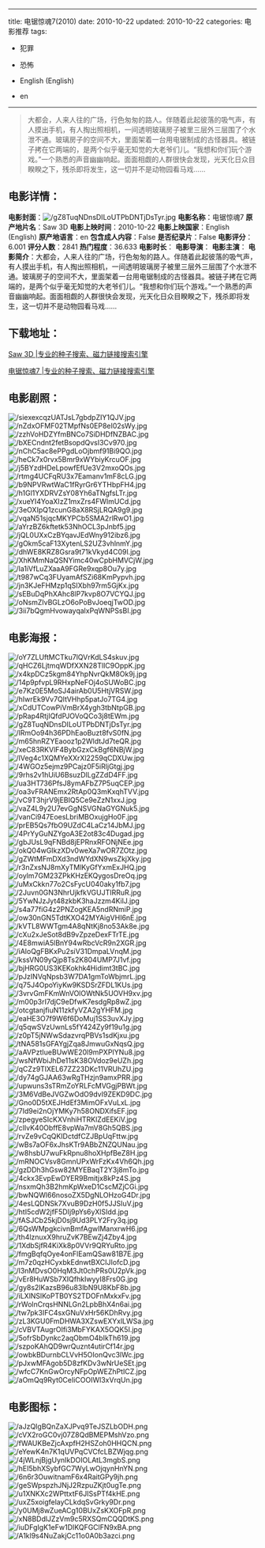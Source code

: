 
---
title: 电锯惊魂7(2010)
date: 2010-10-22
updated: 2010-10-22
categories: 电影推荐
tags:
- 犯罪
- 恐怖

- English (English)
- en
---


> 大都会，人来人往的广场，行色匆匆的路人。伴随着此起彼落的吸气声，有人摸出手机，有人掏出照相机，一间透明玻璃房子被里三层外三层围了个水泄不通。玻璃房子的空间不大，里面架着一台用电锯制成的古怪器具。被链子拷在它两端的，是两个似乎毫无知觉的大老爷们儿。“我想和你们玩个游戏。”一个熟悉的声音幽幽响起。面面相觑的人群很快会发现，光天化日众目睽睽之下，残杀即将发生，这一切并不是动物园看马戏……

## **电影详情**：

**电影封面**：<img src="https://image.tmdb.org/t/p/w200/gZ8TuqNDnsDILoUTPbDNTjDsTyr.jpg" alt="/gZ8TuqNDnsDILoUTPbDNTjDsTyr.jpg" title="/gZ8TuqNDnsDILoUTPbDNTjDsTyr.jpg">
**电影名称**：电锯惊魂7
**原产地片名**：Saw 3D
**电影上映时间**：2010-10-22
**电影上映国家**：English (English)
**原产地语言**：en
**包含成人内容**：False
**是否纪录片**：False
**电影评分**：6.001
**评分人数**：2841
**热门程度**：36.633
**电影时长**：
**电影导演**：
**电影主演**：
**电影简介**：大都会，人来人往的广场，行色匆匆的路人。伴随着此起彼落的吸气声，有人摸出手机，有人掏出照相机，一间透明玻璃房子被里三层外三层围了个水泄不通。玻璃房子的空间不大，里面架着一台用电锯制成的古怪器具。被链子拷在它两端的，是两个似乎毫无知觉的大老爷们儿。“我想和你们玩个游戏。”一个熟悉的声音幽幽响起。面面相觑的人群很快会发现，光天化日众目睽睽之下，残杀即将发生，这一切并不是动物园看马戏……

## **下载地址**：
[Saw 3D |专业的种子搜索、磁力链接搜索引擎](https://movie.amd794.com:2083/?search=Saw%203D&ordering=&mode=match_phrase&page_size=10&page=1)

[电锯惊魂7 |专业的种子搜索、磁力链接搜索引擎](https://movie.amd794.com:2083/?search=%E7%94%B5%E9%94%AF%E6%83%8A%E9%AD%827&ordering=&mode=match_phrase&page_size=10&page=1)
 

## **电影剧照**：
<img src="https://image.tmdb.org/t/p/original/siexexcqzUATJsL7gbdpZIY1QJV.jpg" alt="/siexexcqzUATJsL7gbdpZIY1QJV.jpg" title="/siexexcqzUATJsL7gbdpZIY1QJV.jpg"><img src="https://image.tmdb.org/t/p/original/nZdxOFMF02TMpfNs0EP8eI02sWy.jpg" alt="/nZdxOFMF02TMpfNs0EP8eI02sWy.jpg" title="/nZdxOFMF02TMpfNs0EP8eI02sWy.jpg"><img src="https://image.tmdb.org/t/p/original/zzhVoHDZYfmBNCo7SiDHDfNZBAC.jpg" alt="/zzhVoHDZYfmBNCo7SiDHDfNZBAC.jpg" title="/zzhVoHDZYfmBNCo7SiDHDfNZBAC.jpg"><img src="https://image.tmdb.org/t/p/original/bXECndnt2fetBsopdQvsI3Cv970.jpg" alt="/bXECndnt2fetBsopdQvsI3Cv970.jpg" title="/bXECndnt2fetBsopdQvsI3Cv970.jpg"><img src="https://image.tmdb.org/t/p/original/nChC5ac8ePPgdLoOjbmf91Bi9QO.jpg" alt="/nChC5ac8ePPgdLoOjbmf91Bi9QO.jpg" title="/nChC5ac8ePPgdLoOjbmf91Bi9QO.jpg"><img src="https://image.tmdb.org/t/p/original/heCk7x0rvx5Bmr9xWYbiyKrcuOF.jpg" alt="/heCk7x0rvx5Bmr9xWYbiyKrcuOF.jpg" title="/heCk7x0rvx5Bmr9xWYbiyKrcuOF.jpg"><img src="https://image.tmdb.org/t/p/original/j5BYzdHDeLpowfEfUe3V2mxoQOs.jpg" alt="/j5BYzdHDeLpowfEfUe3V2mxoQOs.jpg" title="/j5BYzdHDeLpowfEfUe3V2mxoQOs.jpg"><img src="https://image.tmdb.org/t/p/original/rtmg4UCFqRU3x7Eamanv1mF8cLG.jpg" alt="/rtmg4UCFqRU3x7Eamanv1mF8cLG.jpg" title="/rtmg4UCFqRU3x7Eamanv1mF8cLG.jpg"><img src="https://image.tmdb.org/t/p/original/b9NPVRwtWaC1fRyrGr6YTHbpFH4.jpg" alt="/b9NPVRwtWaC1fRyrGr6YTHbpFH4.jpg" title="/b9NPVRwtWaC1fRyrGr6YTHbpFH4.jpg"><img src="https://image.tmdb.org/t/p/original/h1Gl1YXDRVZsY08Yh6aTNgfsLTr.jpg" alt="/h1Gl1YXDRVZsY08Yh6aTNgfsLTr.jpg" title="/h1Gl1YXDRVZsY08Yh6aTNgfsLTr.jpg"><img src="https://image.tmdb.org/t/p/original/xueYI4YoaXIzZ1mxZrs4FWImUCd.jpg" alt="/xueYI4YoaXIzZ1mxZrs4FWImUCd.jpg" title="/xueYI4YoaXIzZ1mxZrs4FWImUCd.jpg"><img src="https://image.tmdb.org/t/p/original/3eOXIpQ1zcunG8aX8RSjLRQA9g9.jpg" alt="/3eOXIpQ1zcunG8aX8RSjLRQA9g9.jpg" title="/3eOXIpQ1zcunG8aX8RSjLRQA9g9.jpg"><img src="https://image.tmdb.org/t/p/original/vqaN51sjqcMKYPCb5SMA2rlRwO1.jpg" alt="/vqaN51sjqcMKYPCb5SMA2rlRwO1.jpg" title="/vqaN51sjqcMKYPCb5SMA2rlRwO1.jpg"><img src="https://image.tmdb.org/t/p/original/aYrzBZ6kftetk53NhOCL3pJnbf5.jpg" alt="/aYrzBZ6kftetk53NhOCL3pJnbf5.jpg" title="/aYrzBZ6kftetk53NhOCL3pJnbf5.jpg"><img src="https://image.tmdb.org/t/p/original/jQL0UXxCzBYqavJEdWny912ibz6.jpg" alt="/jQL0UXxCzBYqavJEdWny912ibz6.jpg" title="/jQL0UXxCzBYqavJEdWny912ibz6.jpg"><img src="https://image.tmdb.org/t/p/original/gOkm5caF13XytenLS2UZ3vhlnmY.jpg" alt="/gOkm5caF13XytenLS2UZ3vhlnmY.jpg" title="/gOkm5caF13XytenLS2UZ3vhlnmY.jpg"><img src="https://image.tmdb.org/t/p/original/dhWE8KRZ8Gsra9t71kVkyd4C09l.jpg" alt="/dhWE8KRZ8Gsra9t71kVkyd4C09l.jpg" title="/dhWE8KRZ8Gsra9t71kVkyd4C09l.jpg"><img src="https://image.tmdb.org/t/p/original/XhKMmNaQSNYimc40wCpbHMVCjW.jpg" alt="/XhKMmNaQSNYimc40wCpbHMVCjW.jpg" title="/XhKMmNaQSNYimc40wCpbHMVCjW.jpg"><img src="https://image.tmdb.org/t/p/original/la1iVfLuZXaaA9FGRe9xqp8Ou7y.jpg" alt="/la1iVfLuZXaaA9FGRe9xqp8Ou7y.jpg" title="/la1iVfLuZXaaA9FGRe9xqp8Ou7y.jpg"><img src="https://image.tmdb.org/t/p/original/t987wCq3FUyamAfSZi68KmPypvh.jpg" alt="/t987wCq3FUyamAfSZi68KmPypvh.jpg" title="/t987wCq3FUyamAfSZi68KmPypvh.jpg"><img src="https://image.tmdb.org/t/p/original/jn3KJeFHMzp1qSIXbh97rm5GjKx.jpg" alt="/jn3KJeFHMzp1qSIXbh97rm5GjKx.jpg" title="/jn3KJeFHMzp1qSIXbh97rm5GjKx.jpg"><img src="https://image.tmdb.org/t/p/original/sEBuDqPhXAhc8lP7kvp8O7VCYQJ.jpg" alt="/sEBuDqPhXAhc8lP7kvp8O7VCYQJ.jpg" title="/sEBuDqPhXAhc8lP7kvp8O7VCYQJ.jpg"><img src="https://image.tmdb.org/t/p/original/oNsmZIvBGLzO6oPoBvJoeqjTwOD.jpg" alt="/oNsmZIvBGLzO6oPoBvJoeqjTwOD.jpg" title="/oNsmZIvBGLzO6oPoBvJoeqjTwOD.jpg"><img src="https://image.tmdb.org/t/p/original/3ii7bQgmHvowayqalxPqWNPSsBI.jpg" alt="/3ii7bQgmHvowayqalxPqWNPSsBI.jpg" title="/3ii7bQgmHvowayqalxPqWNPSsBI.jpg">

## **电影海报**：
<img src="https://image.tmdb.org/t/p/original/oY7ZLUftMCTku7lQVrKdLS4skuv.jpg" alt="/oY7ZLUftMCTku7lQVrKdLS4skuv.jpg" title="/oY7ZLUftMCTku7lQVrKdLS4skuv.jpg"><img src="https://image.tmdb.org/t/p/original/qHCZ6LjtmqWDfXXN28TlIC9OppK.jpg" alt="/qHCZ6LjtmqWDfXXN28TlIC9OppK.jpg" title="/qHCZ6LjtmqWDfXXN28TlIC9OppK.jpg"><img src="https://image.tmdb.org/t/p/original/x4kpDCz5kgm84YhpNvrQkM8Ok9j.jpg" alt="/x4kpDCz5kgm84YhpNvrQkM8Ok9j.jpg" title="/x4kpDCz5kgm84YhpNvrQkM8Ok9j.jpg"><img src="https://image.tmdb.org/t/p/original/14p9pfvpL9RHxpNeFOj4oSUWoBC.jpg" alt="/14p9pfvpL9RHxpNeFOj4oSUWoBC.jpg" title="/14p9pfvpL9RHxpNeFOj4oSUWoBC.jpg"><img src="https://image.tmdb.org/t/p/original/e7Kz0E5MoSJ4airAb0U5HtjVRSW.jpg" alt="/e7Kz0E5MoSJ4airAb0U5HtjVRSW.jpg" title="/e7Kz0E5MoSJ4airAb0U5HtjVRSW.jpg"><img src="https://image.tmdb.org/t/p/original/hIwrEk9Vv7QltVHhp5patJo7TG4.jpg" alt="/hIwrEk9Vv7QltVHhp5patJo7TG4.jpg" title="/hIwrEk9Vv7QltVHhp5patJo7TG4.jpg"><img src="https://image.tmdb.org/t/p/original/xCdUTCowPiVmBrX4ygh3tbNtpGB.jpg" alt="/xCdUTCowPiVmBrX4ygh3tbNtpGB.jpg" title="/xCdUTCowPiVmBrX4ygh3tbNtpGB.jpg"><img src="https://image.tmdb.org/t/p/original/pRap4RtjIQfdPJOVoQCo3j8tEWm.jpg" alt="/pRap4RtjIQfdPJOVoQCo3j8tEWm.jpg" title="/pRap4RtjIQfdPJOVoQCo3j8tEWm.jpg"><img src="https://image.tmdb.org/t/p/original/gZ8TuqNDnsDILoUTPbDNTjDsTyr.jpg" alt="/gZ8TuqNDnsDILoUTPbDNTjDsTyr.jpg" title="/gZ8TuqNDnsDILoUTPbDNTjDsTyr.jpg"><img src="https://image.tmdb.org/t/p/original/lRmOo94h36PDhEaoBuzt8fvS0fN.jpg" alt="/lRmOo94h36PDhEaoBuzt8fvS0fN.jpg" title="/lRmOo94h36PDhEaoBuzt8fvS0fN.jpg"><img src="https://image.tmdb.org/t/p/original/m65hnRZYEaooz1p2WldtJd7teQR.jpg" alt="/m65hnRZYEaooz1p2WldtJd7teQR.jpg" title="/m65hnRZYEaooz1p2WldtJd7teQR.jpg"><img src="https://image.tmdb.org/t/p/original/xeC83RKVlF4BybGzxCkBgf6NBjW.jpg" alt="/xeC83RKVlF4BybGzxCkBgf6NBjW.jpg" title="/xeC83RKVlF4BybGzxCkBgf6NBjW.jpg"><img src="https://image.tmdb.org/t/p/original/lVeg4c1XQMYeXXrXl2259qCDXUw.jpg" alt="/lVeg4c1XQMYeXXrXl2259qCDXUw.jpg" title="/lVeg4c1XQMYeXXrXl2259qCDXUw.jpg"><img src="https://image.tmdb.org/t/p/original/4WGOz5ejmz9PCajz0F5iRljGtgj.jpg" alt="/4WGOz5ejmz9PCajz0F5iRljGtgj.jpg" title="/4WGOz5ejmz9PCajz0F5iRljGtgj.jpg"><img src="https://image.tmdb.org/t/p/original/9rhs2v1hUiU6BsuzDlLgZZdD4FF.jpg" alt="/9rhs2v1hUiU6BsuzDlLgZZdD4FF.jpg" title="/9rhs2v1hUiU6BsuzDlLgZZdD4FF.jpg"><img src="https://image.tmdb.org/t/p/original/ua3HT736PfsJ8ymAFbZ7P5uqCEP.jpg" alt="/ua3HT736PfsJ8ymAFbZ7P5uqCEP.jpg" title="/ua3HT736PfsJ8ymAFbZ7P5uqCEP.jpg"><img src="https://image.tmdb.org/t/p/original/oa3vFRANEmx2RtAp0Q3mKxqhTVV.jpg" alt="/oa3vFRANEmx2RtAp0Q3mKxqhTVV.jpg" title="/oa3vFRANEmx2RtAp0Q3mKxqhTVV.jpg"><img src="https://image.tmdb.org/t/p/original/vC9T3hjrV9jEBIQ5Ce9eZzN1xxJ.jpg" alt="/vC9T3hjrV9jEBIQ5Ce9eZzN1xxJ.jpg" title="/vC9T3hjrV9jEBIQ5Ce9eZzN1xxJ.jpg"><img src="https://image.tmdb.org/t/p/original/vaZ4L9y2U7evGgNSVGNaGYGNuk5.jpg" alt="/vaZ4L9y2U7evGgNSVGNaGYGNuk5.jpg" title="/vaZ4L9y2U7evGgNSVGNaGYGNuk5.jpg"><img src="https://image.tmdb.org/t/p/original/vanCi947EoesLbriMBOxujgHo0F.jpg" alt="/vanCi947EoesLbriMBOxujgHo0F.jpg" title="/vanCi947EoesLbriMBOxujgHo0F.jpg"><img src="https://image.tmdb.org/t/p/original/prEB5Qs7fbO9UZdC4LaCz14JbMJ.jpg" alt="/prEB5Qs7fbO9UZdC4LaCz14JbMJ.jpg" title="/prEB5Qs7fbO9UZdC4LaCz14JbMJ.jpg"><img src="https://image.tmdb.org/t/p/original/4PrYyGuNZYgoA3E2ot83c4Dugad.jpg" alt="/4PrYyGuNZYgoA3E2ot83c4Dugad.jpg" title="/4PrYyGuNZYgoA3E2ot83c4Dugad.jpg"><img src="https://image.tmdb.org/t/p/original/gbJUsL9qFNBd8jEPRnxRFONjNEe.jpg" alt="/gbJUsL9qFNBd8jEPRnxRFONjNEe.jpg" title="/gbJUsL9qFNBd8jEPRnxRFONjNEe.jpg"><img src="https://image.tmdb.org/t/p/original/okQ04wGIkzXDv0weXa7wOR7ZOtz.jpg" alt="/okQ04wGIkzXDv0weXa7wOR7ZOtz.jpg" title="/okQ04wGIkzXDv0weXa7wOR7ZOtz.jpg"><img src="https://image.tmdb.org/t/p/original/gZWtMFmDXd3ndWYdXN9wsZkjXky.jpg" alt="/gZWtMFmDXd3ndWYdXN9wsZkjXky.jpg" title="/gZWtMFmDXd3ndWYdXN9wsZkjXky.jpg"><img src="https://image.tmdb.org/t/p/original/r3nZxsNJ8mXyTMlKyGfYxmExJHQ.jpg" alt="/r3nZxsNJ8mXyTMlKyGfYxmExJHQ.jpg" title="/r3nZxsNJ8mXyTMlKyGfYxmExJHQ.jpg"><img src="https://image.tmdb.org/t/p/original/oylm7GM23ZPkKHzEKQygosDreOq.jpg" alt="/oylm7GM23ZPkKHzEKQygosDreOq.jpg" title="/oylm7GM23ZPkKHzEKQygosDreOq.jpg"><img src="https://image.tmdb.org/t/p/original/uMxCkkn77o2CsFycU040aky1fb7.jpg" alt="/uMxCkkn77o2CsFycU040aky1fb7.jpg" title="/uMxCkkn77o2CsFycU040aky1fb7.jpg"><img src="https://image.tmdb.org/t/p/original/2Juvn0GN3NhrUjkfkVGUJTIRRuR.jpg" alt="/2Juvn0GN3NhrUjkfkVGUJTIRRuR.jpg" title="/2Juvn0GN3NhrUjkfkVGUJTIRRuR.jpg"><img src="https://image.tmdb.org/t/p/original/5YwNJzJyt48zkbK3haJzzm4KilJ.jpg" alt="/5YwNJzJyt48zkbK3haJzzm4KilJ.jpg" title="/5YwNJzJyt48zkbK3haJzzm4KilJ.jpg"><img src="https://image.tmdb.org/t/p/original/s4a77fiG4z2PNZogKEA5ndRNmiP.jpg" alt="/s4a77fiG4z2PNZogKEA5ndRNmiP.jpg" title="/s4a77fiG4z2PNZogKEA5ndRNmiP.jpg"><img src="https://image.tmdb.org/t/p/original/ow30nGN5TdtKXO42MYAigVHI6nE.jpg" alt="/ow30nGN5TdtKXO42MYAigVHI6nE.jpg" title="/ow30nGN5TdtKXO42MYAigVHI6nE.jpg"><img src="https://image.tmdb.org/t/p/original/kVTL8WWTgm4A8qNtKj8no53Ak8e.jpg" alt="/kVTL8WWTgm4A8qNtKj8no53Ak8e.jpg" title="/kVTL8WWTgm4A8qNtKj8no53Ak8e.jpg"><img src="https://image.tmdb.org/t/p/original/cXu2xJeSot8dB9vZpzeDexFTrTE.jpg" alt="/cXu2xJeSot8dB9vZpzeDexFTrTE.jpg" title="/cXu2xJeSot8dB9vZpzeDexFTrTE.jpg"><img src="https://image.tmdb.org/t/p/original/4E8mwiA5lBnY94wRbcVcR9n2XGR.jpg" alt="/4E8mwiA5lBnY94wRbcVcR9n2XGR.jpg" title="/4E8mwiA5lBnY94wRbcVcR9n2XGR.jpg"><img src="https://image.tmdb.org/t/p/original/iAloQgFBKxPu2siV31DmpaLVnqM.jpg" alt="/iAloQgFBKxPu2siV31DmpaLVnqM.jpg" title="/iAloQgFBKxPu2siV31DmpaLVnqM.jpg"><img src="https://image.tmdb.org/t/p/original/kssVN09yQjp8Ts2K804UMP7J1vf.jpg" alt="/kssVN09yQjp8Ts2K804UMP7J1vf.jpg" title="/kssVN09yQjp8Ts2K804UMP7J1vf.jpg"><img src="https://image.tmdb.org/t/p/original/bjHRG0US3KEKokhk4Hidimt3tBC.jpg" alt="/bjHRG0US3KEKokhk4Hidimt3tBC.jpg" title="/bjHRG0US3KEKokhk4Hidimt3tBC.jpg"><img src="https://image.tmdb.org/t/p/original/pJzINVqNpsb3W7DA1gmToWbjmrL.jpg" alt="/pJzINVqNpsb3W7DA1gmToWbjmrL.jpg" title="/pJzINVqNpsb3W7DA1gmToWbjmrL.jpg"><img src="https://image.tmdb.org/t/p/original/q75J4OpoYiyKw9KSDSrZFDL1KUs.jpg" alt="/q75J4OpoYiyKw9KSDSrZFDL1KUs.jpg" title="/q75J4OpoYiyKw9KSDSrZFDL1KUs.jpg"><img src="https://image.tmdb.org/t/p/original/3vrvGmFKmWnVOlOWtNk5UOVH9xv.jpg" alt="/3vrvGmFKmWnVOlOWtNk5UOVH9xv.jpg" title="/3vrvGmFKmWnVOlOWtNk5UOVH9xv.jpg"><img src="https://image.tmdb.org/t/p/original/m00p3rI7djC9eDfwK7esdgRp8wZ.jpg" alt="/m00p3rI7djC9eDfwK7esdgRp8wZ.jpg" title="/m00p3rI7djC9eDfwK7esdgRp8wZ.jpg"><img src="https://image.tmdb.org/t/p/original/otcgtanjfiuN11zkfyVZA2gYHFM.jpg" alt="/otcgtanjfiuN11zkfyVZA2gYHFM.jpg" title="/otcgtanjfiuN11zkfyVZA2gYHFM.jpg"><img src="https://image.tmdb.org/t/p/original/eaHE3O7f9W6f6DoMuj1SS3uvXJy.jpg" alt="/eaHE3O7f9W6f6DoMuj1SS3uvXJy.jpg" title="/eaHE3O7f9W6f6DoMuj1SS3uvXJy.jpg"><img src="https://image.tmdb.org/t/p/original/q5qwSVzUwnLs5fY424Zy9f19u1g.jpg" alt="/q5qwSVzUwnLs5fY424Zy9f19u1g.jpg" title="/q5qwSVzUwnLs5fY424Zy9f19u1g.jpg"><img src="https://image.tmdb.org/t/p/original/z0pT5jNWwSdazvrqPBVs1sdKjxu.jpg" alt="/z0pT5jNWwSdazvrqPBVs1sdKjxu.jpg" title="/z0pT5jNWwSdazvrqPBVs1sdKjxu.jpg"><img src="https://image.tmdb.org/t/p/original/tNA581sGFAYgjZqa8JmwuGxNqsQ.jpg" alt="/tNA581sGFAYgjZqa8JmwuGxNqsQ.jpg" title="/tNA581sGFAYgjZqa8JmwuGxNqsQ.jpg"><img src="https://image.tmdb.org/t/p/original/aAVPztIueBUwWE20l9mPXPIYNu8.jpg" alt="/aAVPztIueBUwWE20l9mPXPIYNu8.jpg" title="/aAVPztIueBUwWE20l9mPXPIYNu8.jpg"><img src="https://image.tmdb.org/t/p/original/wsNfWbiJhDe11sK38OVdoz9eUZh.jpg" alt="/wsNfWbiJhDe11sK38OVdoz9eUZh.jpg" title="/wsNfWbiJhDe11sK38OVdoz9eUZh.jpg"><img src="https://image.tmdb.org/t/p/original/qCZz9TlXEL67ZZ23DKc11VRUhZU.jpg" alt="/qCZz9TlXEL67ZZ23DKc11VRUhZU.jpg" title="/qCZz9TlXEL67ZZ23DKc11VRUhZU.jpg"><img src="https://image.tmdb.org/t/p/original/dy74gGJAA63wRgTHzjn9amxPRR.jpg" alt="/dy74gGJAA63wRgTHzjn9amxPRR.jpg" title="/dy74gGJAA63wRgTHzjn9amxPRR.jpg"><img src="https://image.tmdb.org/t/p/original/upwuns3sTRmZoYRLFcMVGgjPBWt.jpg" alt="/upwuns3sTRmZoYRLFcMVGgjPBWt.jpg" title="/upwuns3sTRmZoYRLFcMVGgjPBWt.jpg"><img src="https://image.tmdb.org/t/p/original/3M6VdBeJVGZwOdO9dvI9ZEKD9DC.jpg" alt="/3M6VdBeJVGZwOdO9dvI9ZEKD9DC.jpg" title="/3M6VdBeJVGZwOdO9dvI9ZEKD9DC.jpg"><img src="https://image.tmdb.org/t/p/original/Gno0D5tXEJHdEf3MimOFxVuLxL.jpg" alt="/Gno0D5tXEJHdEf3MimOFxVuLxL.jpg" title="/Gno0D5tXEJHdEf3MimOFxVuLxL.jpg"><img src="https://image.tmdb.org/t/p/original/7Id9ei2nOjYMKy7h58ONDXifsEF.jpg" alt="/7Id9ei2nOjYMKy7h58ONDXifsEF.jpg" title="/7Id9ei2nOjYMKy7h58ONDXifsEF.jpg"><img src="https://image.tmdb.org/t/p/original/zpegyeSIcKXVnhiHTRKlZdEEKiV.jpg" alt="/zpegyeSIcKXVnhiHTRKlZdEEKiV.jpg" title="/zpegyeSIcKXVnhiHTRKlZdEEKiV.jpg"><img src="https://image.tmdb.org/t/p/original/clIvK40ObffE8vpWa7mV8Gh5QBS.jpg" alt="/clIvK40ObffE8vpWa7mV8Gh5QBS.jpg" title="/clIvK40ObffE8vpWa7mV8Gh5QBS.jpg"><img src="https://image.tmdb.org/t/p/original/rvZe9vCqQKIDctdfCZJBpUqFttw.jpg" alt="/rvZe9vCqQKIDctdfCZJBpUqFttw.jpg" title="/rvZe9vCqQKIDctdfCZJBpUqFttw.jpg"><img src="https://image.tmdb.org/t/p/original/wBs7aOF6xJhsKTr9ABbZNZQUNau.jpg" alt="/wBs7aOF6xJhsKTr9ABbZNZQUNau.jpg" title="/wBs7aOF6xJhsKTr9ABbZNZQUNau.jpg"><img src="https://image.tmdb.org/t/p/original/w8hsbU7wuFkRpnu8hoXHpfBeZ8H.jpg" alt="/w8hsbU7wuFkRpnu8hoXHpfBeZ8H.jpg" title="/w8hsbU7wuFkRpnu8hoXHpfBeZ8H.jpg"><img src="https://image.tmdb.org/t/p/original/mRNOCVsv8GmnUPxWrFzKx4Vh6Qh.jpg" alt="/mRNOCVsv8GmnUPxWrFzKx4Vh6Qh.jpg" title="/mRNOCVsv8GmnUPxWrFzKx4Vh6Qh.jpg"><img src="https://image.tmdb.org/t/p/original/gzDDh3hGsw82MYEBaqT2Y3j8mTo.jpg" alt="/gzDDh3hGsw82MYEBaqT2Y3j8mTo.jpg" title="/gzDDh3hGsw82MYEBaqT2Y3j8mTo.jpg"><img src="https://image.tmdb.org/t/p/original/4ckx3EvpEwDYER9Bmitjx8kPz4S.jpg" alt="/4ckx3EvpEwDYER9Bmitjx8kPz4S.jpg" title="/4ckx3EvpEwDYER9Bmitjx8kPz4S.jpg"><img src="https://image.tmdb.org/t/p/original/nsxmQh3B2hmKpWxeD1CscMZjCGi.jpg" alt="/nsxmQh3B2hmKpWxeD1CscMZjCGi.jpg" title="/nsxmQh3B2hmKpWxeD1CscMZjCGi.jpg"><img src="https://image.tmdb.org/t/p/original/bwNQWl66nosoZX5DgNLOHzoG4Dr.jpg" alt="/bwNQWl66nosoZX5DgNLOHzoG4Dr.jpg" title="/bwNQWl66nosoZX5DgNLOHzoG4Dr.jpg"><img src="https://image.tmdb.org/t/p/original/4esLQDNSk7XvuB9DzH0f5JJSIuV.jpg" alt="/4esLQDNSk7XvuB9DzH0f5JJSIuV.jpg" title="/4esLQDNSk7XvuB9DzH0f5JJSIuV.jpg"><img src="https://image.tmdb.org/t/p/original/htI5cdW2jfF5DIj9pYs6yXlSIdd.jpg" alt="/htI5cdW2jfF5DIj9pYs6yXlSIdd.jpg" title="/htI5cdW2jfF5DIj9pYs6yXlSIdd.jpg"><img src="https://image.tmdb.org/t/p/original/fASJCb25kjD0sj9Ud3PLY2Fry3q.jpg" alt="/fASJCb25kjD0sj9Ud3PLY2Fry3q.jpg" title="/fASJCb25kjD0sj9Ud3PLY2Fry3q.jpg"><img src="https://image.tmdb.org/t/p/original/6QsWMpgkcivnBmfAgwIManxrwH6.jpg" alt="/6QsWMpgkcivnBmfAgwIManxrwH6.jpg" title="/6QsWMpgkcivnBmfAgwIManxrwH6.jpg"><img src="https://image.tmdb.org/t/p/original/th4lznuxX9hruZvK7BEwZj4Zby4.jpg" alt="/th4lznuxX9hruZvK7BEwZj4Zby4.jpg" title="/th4lznuxX9hruZvK7BEwZj4Zby4.jpg"><img src="https://image.tmdb.org/t/p/original/1XdbSjfR4KiXk8p0VVr9QRYuRto.jpg" alt="/1XdbSjfR4KiXk8p0VVr9QRYuRto.jpg" title="/1XdbSjfR4KiXk8p0VVr9QRYuRto.jpg"><img src="https://image.tmdb.org/t/p/original/fmgBqfqOye4onFlEamQSaw81B7E.jpg" alt="/fmgBqfqOye4onFlEamQSaw81B7E.jpg" title="/fmgBqfqOye4onFlEamQSaw81B7E.jpg"><img src="https://image.tmdb.org/t/p/original/m7z0qzHCyxbkEdnwtBXCIJIofcD.jpg" alt="/m7z0qzHCyxbkEdnwtBXCIJIofcD.jpg" title="/m7z0qzHCyxbkEdnwtBXCIJIofcD.jpg"><img src="https://image.tmdb.org/t/p/original/l3nMDvsO0HqM3Jt0chPRs0U2pVk.jpg" alt="/l3nMDvsO0HqM3Jt0chPRs0U2pVk.jpg" title="/l3nMDvsO0HqM3Jt0chPRs0U2pVk.jpg"><img src="https://image.tmdb.org/t/p/original/vEr8HuWSb7XIQfhkIwyyI8Frs0G.jpg" alt="/vEr8HuWSb7XIQfhkIwyyI8Frs0G.jpg" title="/vEr8HuWSb7XIQfhkIwyyI8Frs0G.jpg"><img src="https://image.tmdb.org/t/p/original/gy8s2lKazsB96u83lbN9U8KbF8b.jpg" alt="/gy8s2lKazsB96u83lbN9U8KbF8b.jpg" title="/gy8s2lKazsB96u83lbN9U8KbF8b.jpg"><img src="https://image.tmdb.org/t/p/original/iLXlNSlKoPTB0YS2TDOFnMxkxFv.jpg" alt="/iLXlNSlKoPTB0YS2TDOFnMxkxFv.jpg" title="/iLXlNSlKoPTB0YS2TDOFnMxkxFv.jpg"><img src="https://image.tmdb.org/t/p/original/rWolnCrqsHNNLGn2LpbBhX4n6ai.jpg" alt="/rWolnCrqsHNNLGn2LpbBhX4n6ai.jpg" title="/rWolnCrqsHNNLGn2LpbBhX4n6ai.jpg"><img src="https://image.tmdb.org/t/p/original/tw7pk3IFC4sxGNuVxHr56KDhRvy.jpg" alt="/tw7pk3IFC4sxGNuVxHr56KDhRvy.jpg" title="/tw7pk3IFC4sxGNuVxHr56KDhRvy.jpg"><img src="https://image.tmdb.org/t/p/original/zL3KGU0FmDHWA3XZswEXYxlLWSa.jpg" alt="/zL3KGU0FmDHWA3XZswEXYxlLWSa.jpg" title="/zL3KGU0FmDHWA3XZswEXYxlLWSa.jpg"><img src="https://image.tmdb.org/t/p/original/cVBVTAugrOIfi3MbFYKAX5OQK5I.jpg" alt="/cVBVTAugrOIfi3MbFYKAX5OQK5I.jpg" title="/cVBVTAugrOIfi3MbFYKAX5OQK5I.jpg"><img src="https://image.tmdb.org/t/p/original/5ofrSbDynkc2aqObmO4bIkTh619.jpg" alt="/5ofrSbDynkc2aqObmO4bIkTh619.jpg" title="/5ofrSbDynkc2aqObmO4bIkTh619.jpg"><img src="https://image.tmdb.org/t/p/original/szpoKAhQD9wrQuznt4utirCf14r.jpg" alt="/szpoKAhQD9wrQuznt4utirCf14r.jpg" title="/szpoKAhQD9wrQuznt4utirCf14r.jpg"><img src="https://image.tmdb.org/t/p/original/owbkBDurnbCLVvH5OIonQvc3lWc.jpg" alt="/owbkBDurnbCLVvH5OIonQvc3lWc.jpg" title="/owbkBDurnbCLVvH5OIonQvc3lWc.jpg"><img src="https://image.tmdb.org/t/p/original/pJxwMFAgob5D8zfKDv3wNrUeSEt.jpg" alt="/pJxwMFAgob5D8zfKDv3wNrUeSEt.jpg" title="/pJxwMFAgob5D8zfKDv3wNrUeSEt.jpg"><img src="https://image.tmdb.org/t/p/original/wfcC7KnGwOrcyNFpOpWEZhPtICZ.jpg" alt="/wfcC7KnGwOrcyNFpOpWEZhPtICZ.jpg" title="/wfcC7KnGwOrcyNFpOpWEZhPtICZ.jpg"><img src="https://image.tmdb.org/t/p/original/aOmQq9Ryt0CeIiCOOIWl3xVrqUn.jpg" alt="/aOmQq9Ryt0CeIiCOOIWl3xVrqUn.jpg" title="/aOmQq9Ryt0CeIiCOOIWl3xVrqUn.jpg">

## **电影图标**：
<img src="https://image.tmdb.org/t/p/original/aJzQIgBQnZaXJPvq9TeJSZLbODH.png" alt="/aJzQIgBQnZaXJPvq9TeJSZLbODH.png" title="/aJzQIgBQnZaXJPvq9TeJSZLbODH.png"><img src="https://image.tmdb.org/t/p/original/cVX2roGC0vj07Z8QdBMEPMshVzo.png" alt="/cVX2roGC0vj07Z8QdBMEPMshVzo.png" title="/cVX2roGC0vj07Z8QdBMEPMshVzo.png"><img src="https://image.tmdb.org/t/p/original/fWAUKBeZjcAxpfH2HSZoh0HHQCN.png" alt="/fWAUKBeZjcAxpfH2HSZoh0HHQCN.png" title="/fWAUKBeZjcAxpfH2HSZoh0HHQCN.png"><img src="https://image.tmdb.org/t/p/original/eYewK4n7K1qUVPqCVCfcLBZWjqg.png" alt="/eYewK4n7K1qUVPqCVCfcLBZWjqg.png" title="/eYewK4n7K1qUVPqCVCfcLBZWjqg.png"><img src="https://image.tmdb.org/t/p/original/4jWLnjBjgUynIkDOIOLAtL3mgbS.png" alt="/4jWLnjBjgUynIkDOIOLAtL3mgbS.png" title="/4jWLnjBjgUynIkDOIOLAtL3mgbS.png"><img src="https://image.tmdb.org/t/p/original/hEI5bhXSybfGC7WyLwOjqynHnYN.png" alt="/hEI5bhXSybfGC7WyLwOjqynHnYN.png" title="/hEI5bhXSybfGC7WyLwOjqynHnYN.png"><img src="https://image.tmdb.org/t/p/original/6n6r3OuwitnamF6x4RaitGPy9jh.png" alt="/6n6r3OuwitnamF6x4RaitGPy9jh.png" title="/6n6r3OuwitnamF6x4RaitGPy9jh.png"><img src="https://image.tmdb.org/t/p/original/geSWpspzhJNjJ2RzpuZKjt0ugTe.png" alt="/geSWpspzhJNjJ2RzpuZKjt0ugTe.png" title="/geSWpspzhJNjJ2RzpuZKjt0ugTe.png"><img src="https://image.tmdb.org/t/p/original/u1XNKXc2WPttxtF6JISsPTf4kHE.png" alt="/u1XNKXc2WPttxtF6JISsPTf4kHE.png" title="/u1XNKXc2WPttxtF6JISsPTf4kHE.png"><img src="https://image.tmdb.org/t/p/original/uxZ5xoigfelayCLkdqSvGrky9Dr.png" alt="/uxZ5xoigfelayCLkdqSvGrky9Dr.png" title="/uxZ5xoigfelayCLkdqSvGrky9Dr.png"><img src="https://image.tmdb.org/t/p/original/y0UMj8wZueACg10BUxZsKXOFpR.png" alt="/y0UMj8wZueACg10BUxZsKXOFpR.png" title="/y0UMj8wZueACg10BUxZsKXOFpR.png"><img src="https://image.tmdb.org/t/p/original/xN8BDdlJZzVm9c5RXSQmCQQDtKS.png" alt="/xN8BDdlJZzVm9c5RXSQmCQQDtKS.png" title="/xN8BDdlJZzVm9c5RXSQmCQQDtKS.png"><img src="https://image.tmdb.org/t/p/original/iuDFgIgK1eFw1DIKQFGClFN9xBA.png" alt="/iuDFgIgK1eFw1DIKQFGClFN9xBA.png" title="/iuDFgIgK1eFw1DIKQFGClFN9xBA.png"><img src="https://image.tmdb.org/t/p/original/A1kl9s4NuZakjCc11o0A0b3azci.png" alt="/A1kl9s4NuZakjCc11o0A0b3azci.png" title="/A1kl9s4NuZakjCc11o0A0b3azci.png">
